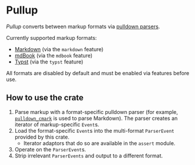 # Pullup

_Pullup_ converts between markup formats via [pulldown
parsers](https://github.com/raphlinus/pulldown-cmark#why-a-pull-parser).

Currently supported markup formats:

- [Markdown](https://commonmark.org/) (via the `markdown` feature)
- [mdBook](https://github.com/rust-lang/mdBook) (via the `mdbook` feature)
- [Typst](https://github.com/typst/typst) (via the `typst` feature)

All formats are disabled by default and must be enabled via features before use.

## How to use the crate

1. Parse markup with a format-specific pulldown parser (for example,
   [`pulldown_cmark`](https://github.com/raphlinus/pulldown-cmark) is used to parse
   Markdown). The parser creates an iterator of markup-specific `Event`s.
2. Load the format-specific `Event`s into the multi-format `ParserEvent` provided by
   this crate.
   - Iterator adaptors that do so are available in the `assert` module.
3. Operate on the `ParserEvent`s.
4. Strip irrelevant `ParserEvents` and output to a different format.
